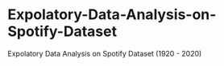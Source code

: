 # Expolatory-Data-Analysis-on-Spotify-Dataset
Expolatory Data Analysis on Spotify Dataset (1920 - 2020)
